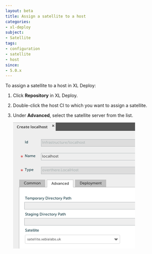 ```yaml
---
layout: beta
title: Assign a satellite to a host
categories:
- xl-deploy
subject:
- Satellite
tags:
- configuration
- satellite
- host
since:
- 5.0.x
---
```


To assign a satellite to a host in XL Deploy:

1. Click **Repository** in XL Deploy.
2. Double-click the host CI to which you want to assign a satellite.
3. Under **Advanced**, select the satellite server from the list.

    ![image](images/attach-a-satellite.png)
